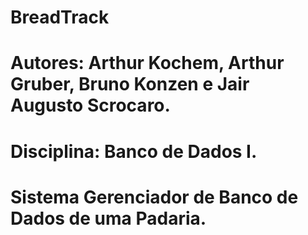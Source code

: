 # BreadTrack
# Autores: Arthur Kochem, Arthur Gruber, Bruno Konzen e Jair Augusto Scrocaro.
# Disciplina: Banco de Dados I.
# Sistema Gerenciador de Banco de Dados de uma Padaria.